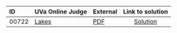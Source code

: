 | ID | UVa Online Judge | External | Link to solution |
|:---|:---|:---|:---:|
| 00722 | [Lakes](https://onlinejudge.org/index.php?option=com_onlinejudge&Itemid=8&category=667&page=show_problem&problem=663) | [PDF](https://onlinejudge.org/external/7/722.pdf) | [Solution](https://github.com/versenyi98/uva-solutions/tree/main/solutions/00722%20-%20Lakes)|

